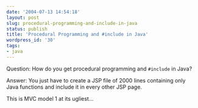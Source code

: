 ```yaml
---
date: '2004-07-13 14:54:18'
layout: post
slug: procedural-programming-and-include-in-java
status: publish
title: 'Procedural Programming and #include in Java'
wordpress_id: '30'
tags:
- java
---
```


Question: How do you get procedural programming and `#include` in Java?




Answer: You just have to create a JSP file of 2000 lines containing only Java functions and include it in every other JSP page.




This is MVC model 1 at its ugliest...
